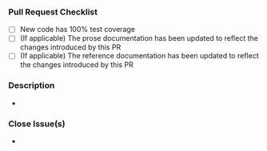 ### Pull Request Checklist

[//]: # "By submitting this issue, you agree to:"
[//]: # "- follow Litestar's [Code of Conduct](https://github.com/litestar-org/.github/blob/main/CODE_OF_CONDUCT.md)"
[//]: # "- follow Litestar's [Contribution Guidelines](https://litestar.dev/community/contribution-guide)"

- [ ] New code has 100% test coverage
- [ ] (If applicable) The prose documentation has been updated to reflect the changes introduced by this PR
- [ ] (If applicable) The reference documentation has been updated to reflect the changes introduced by this PR

### Description
[//]: # "Please describe your pull request for new release changelog purposes"
[//]: # "Example: 'This pr adds the capability to use server-sent events, and documents it in the usage docs'"

-

### Close Issue(s)
[//]: # "Please add in issue numbers this pull request will close, if applicable"
[//]: # "Examples: Fixes #4321 or Closes #1234"

-
